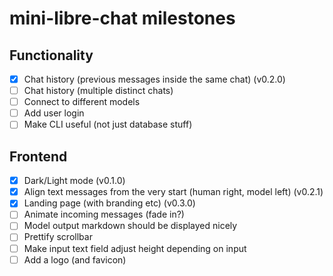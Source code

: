 # mini-libre-chat milestones

## Functionality
- [x] Chat history (previous messages inside the same chat) (v0.2.0)
- [ ] Chat history (multiple distinct chats)
- [ ] Connect to different models
- [ ] Add user login
- [ ] Make CLI useful (not just database stuff)

## Frontend
- [x] Dark/Light mode (v0.1.0)
- [x] Align text messages from the very start (human right, model left) (v0.2.1)
- [x] Landing page (with branding etc) (v0.3.0)
- [ ] Animate incoming messages (fade in?)
- [ ] Model output markdown should be displayed nicely
- [ ] Prettify scrollbar
- [ ] Make input text field adjust height depending on input
- [ ] Add a logo (and favicon)
